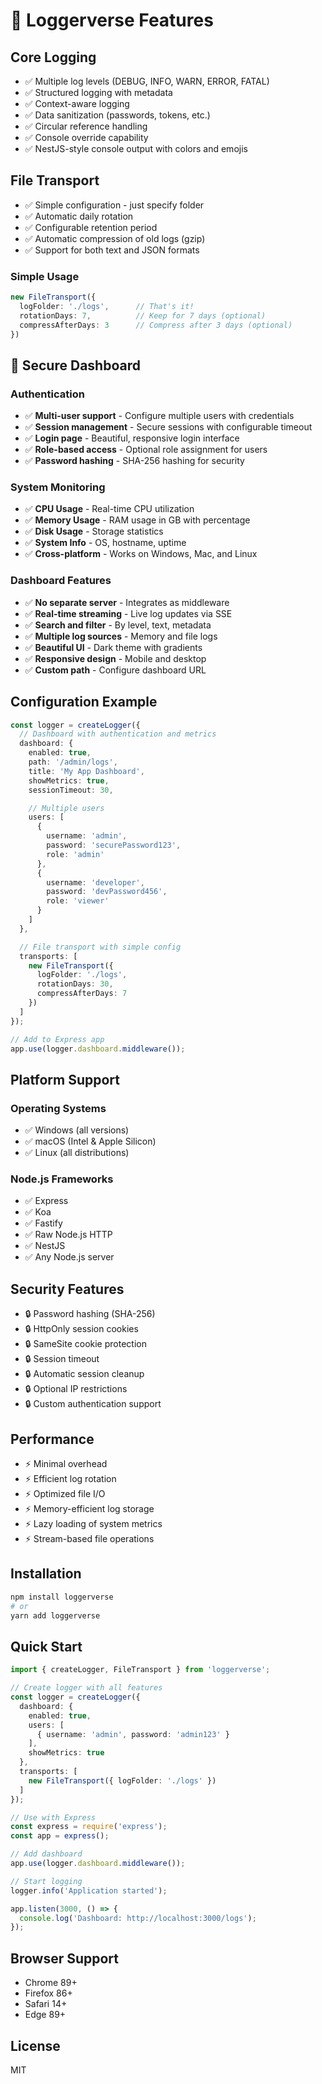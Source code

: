 # 🚀 Loggerverse Features

## Core Logging
- ✅ Multiple log levels (DEBUG, INFO, WARN, ERROR, FATAL)
- ✅ Structured logging with metadata
- ✅ Context-aware logging
- ✅ Data sanitization (passwords, tokens, etc.)
- ✅ Circular reference handling
- ✅ Console override capability
- ✅ NestJS-style console output with colors and emojis

## File Transport
- ✅ Simple configuration - just specify folder
- ✅ Automatic daily rotation
- ✅ Configurable retention period
- ✅ Automatic compression of old logs (gzip)
- ✅ Support for both text and JSON formats

### Simple Usage
```typescript
new FileTransport({
  logFolder: './logs',      // That's it!
  rotationDays: 7,          // Keep for 7 days (optional)
  compressAfterDays: 3      // Compress after 3 days (optional)
})
```

## 🔐 Secure Dashboard

### Authentication
- ✅ **Multi-user support** - Configure multiple users with credentials
- ✅ **Session management** - Secure sessions with configurable timeout
- ✅ **Login page** - Beautiful, responsive login interface
- ✅ **Role-based access** - Optional role assignment for users
- ✅ **Password hashing** - SHA-256 hashing for security

### System Monitoring
- ✅ **CPU Usage** - Real-time CPU utilization
- ✅ **Memory Usage** - RAM usage in GB with percentage
- ✅ **Disk Usage** - Storage statistics
- ✅ **System Info** - OS, hostname, uptime
- ✅ **Cross-platform** - Works on Windows, Mac, and Linux

### Dashboard Features
- ✅ **No separate server** - Integrates as middleware
- ✅ **Real-time streaming** - Live log updates via SSE
- ✅ **Search and filter** - By level, text, metadata
- ✅ **Multiple log sources** - Memory and file logs
- ✅ **Beautiful UI** - Dark theme with gradients
- ✅ **Responsive design** - Mobile and desktop
- ✅ **Custom path** - Configure dashboard URL

## Configuration Example

```typescript
const logger = createLogger({
  // Dashboard with authentication and metrics
  dashboard: {
    enabled: true,
    path: '/admin/logs',
    title: 'My App Dashboard',
    showMetrics: true,
    sessionTimeout: 30,

    // Multiple users
    users: [
      {
        username: 'admin',
        password: 'securePassword123',
        role: 'admin'
      },
      {
        username: 'developer',
        password: 'devPassword456',
        role: 'viewer'
      }
    ]
  },

  // File transport with simple config
  transports: [
    new FileTransport({
      logFolder: './logs',
      rotationDays: 30,
      compressAfterDays: 7
    })
  ]
});

// Add to Express app
app.use(logger.dashboard.middleware());
```

## Platform Support

### Operating Systems
- ✅ Windows (all versions)
- ✅ macOS (Intel & Apple Silicon)
- ✅ Linux (all distributions)

### Node.js Frameworks
- ✅ Express
- ✅ Koa
- ✅ Fastify
- ✅ Raw Node.js HTTP
- ✅ NestJS
- ✅ Any Node.js server

## Security Features
- 🔒 Password hashing (SHA-256)
- 🔒 HttpOnly session cookies
- 🔒 SameSite cookie protection
- 🔒 Session timeout
- 🔒 Automatic session cleanup
- 🔒 Optional IP restrictions
- 🔒 Custom authentication support

## Performance
- ⚡ Minimal overhead
- ⚡ Efficient log rotation
- ⚡ Optimized file I/O
- ⚡ Memory-efficient log storage
- ⚡ Lazy loading of system metrics
- ⚡ Stream-based file operations

## Installation

```bash
npm install loggerverse
# or
yarn add loggerverse
```

## Quick Start

```typescript
import { createLogger, FileTransport } from 'loggerverse';

// Create logger with all features
const logger = createLogger({
  dashboard: {
    enabled: true,
    users: [
      { username: 'admin', password: 'admin123' }
    ],
    showMetrics: true
  },
  transports: [
    new FileTransport({ logFolder: './logs' })
  ]
});

// Use with Express
const express = require('express');
const app = express();

// Add dashboard
app.use(logger.dashboard.middleware());

// Start logging
logger.info('Application started');

app.listen(3000, () => {
  console.log('Dashboard: http://localhost:3000/logs');
});
```

## Browser Support
- Chrome 89+
- Firefox 86+
- Safari 14+
- Edge 89+

## License
MIT